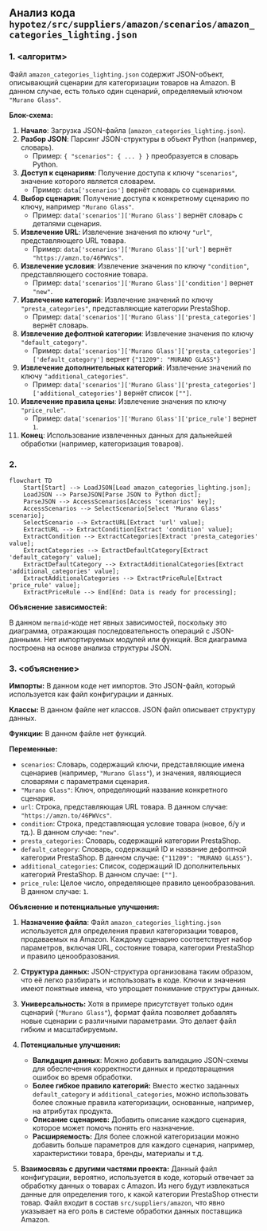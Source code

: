 ## Анализ кода `hypotez/src/suppliers/amazon/scenarios/amazon_categories_lighting.json`

### 1. <алгоритм>

Файл `amazon_categories_lighting.json` содержит JSON-объект, описывающий сценарии для категоризации товаров на Amazon. В данном случае, есть только один сценарий, определяемый ключом `"Murano Glass"`.

**Блок-схема:**

1.  **Начало**: Загрузка JSON-файла (`amazon_categories_lighting.json`).
2.  **Разбор JSON**: Парсинг JSON-структуры в объект Python (например, словарь).
    *   Пример: `{ "scenarios": { ... } }`  преобразуется в словарь Python.
3.  **Доступ к сценариям**: Получение доступа к ключу `"scenarios"`, значение которого является словарем.
    *   Пример: `data['scenarios']` вернёт словарь со сценариями.
4.  **Выбор сценария**: Получение доступа к конкретному сценарию по ключу, например `"Murano Glass"`.
    *   Пример:  `data['scenarios']['Murano Glass']` вернёт словарь с деталями сценария.
5.  **Извлечение URL**: Извлечение значения по ключу `"url"`, представляющего URL товара.
    *   Пример:  `data['scenarios']['Murano Glass']['url']` вернёт `"https://amzn.to/46PWVcs"`.
6. **Извлечение условия**: Извлечение значения по ключу `"condition"`, представляющего состояние товара.
    * Пример: `data['scenarios']['Murano Glass']['condition']` вернет `"new"`.
7.  **Извлечение категорий**: Извлечение значений по ключу `"presta_categories"`, представляющие категории PrestaShop.
    *   Пример: `data['scenarios']['Murano Glass']['presta_categories']` вернёт словарь.
8.  **Извлечение дефолтной категории**: Извлечение значения по ключу `"default_category"`.
     * Пример: `data['scenarios']['Murano Glass']['presta_categories']['default_category']` вернет `{"11209": "MURANO GLASS"}`
9. **Извлечение дополнительных категорий**: Извлечение значений по ключу `"additional_categories"`.
    *   Пример: `data['scenarios']['Murano Glass']['presta_categories']['additional_categories']` вернёт список `[""]`.
10. **Извлечение правила цены**: Извлечение значения по ключу `"price_rule"`.
     * Пример: `data['scenarios']['Murano Glass']['price_rule']` вернет `1`.
11. **Конец**: Использование извлеченных данных для дальнейшей обработки (например, категоризация товаров).

### 2. <mermaid>

```mermaid
flowchart TD
    Start[Start] --> LoadJSON[Load amazon_categories_lighting.json];
    LoadJSON --> ParseJSON[Parse JSON to Python dict];
    ParseJSON --> AccessScenarios[Access 'scenarios' key];
    AccessScenarios --> SelectScenario[Select 'Murano Glass' scenario];
    SelectScenario --> ExtractURL[Extract 'url' value];
    ExtractURL --> ExtractCondition[Extract 'condition' value];
    ExtractCondition --> ExtractCategories[Extract 'presta_categories' value];
    ExtractCategories --> ExtractDefaultCategory[Extract 'default_category' value];
    ExtractDefaultCategory --> ExtractAdditionalCategories[Extract 'additional_categories' value];
    ExtractAdditionalCategories --> ExtractPriceRule[Extract 'price_rule' value];
    ExtractPriceRule --> End[End: Data is ready for processing];
```

**Объяснение зависимостей:**

В данном `mermaid`-коде нет явных зависимостей, поскольку это диаграмма, отражающая последовательность операций с JSON-данными. Нет импортируемых модулей или функций. Вся диаграмма построена на основе анализа структуры JSON.

### 3. <объяснение>

**Импорты:**
В данном коде нет импортов. Это JSON-файл, который используется как файл конфигурации и данных.

**Классы:**
В данном файле нет классов. JSON файл описывает структуру данных.

**Функции:**
В данном файле нет функций.

**Переменные:**

*   `scenarios`:  Словарь, содержащий ключи, представляющие имена сценариев (например, `"Murano Glass"`), и значения, являющиеся словарями с параметрами сценария.
*   `"Murano Glass"`:  Ключ, определяющий название конкретного сценария.
*   `url`:  Строка, представляющая URL товара. В данном случае: `"https://amzn.to/46PWVcs"`.
*   `condition`:  Строка, представляющая условие товара (новое, б/у и тд.). В данном случае: `"new"`.
*  `presta_categories`:  Словарь, содержащий  категории PrestaShop.
*  `default_category`: Словарь, содержащий ID и название дефолтной категории PrestaShop. В данном случае: `{"11209": "MURANO GLASS"}`.
* `additional_categories`: Список, содержащий ID дополнительных категорий PrestaShop. В данном случае: `[""]`.
*   `price_rule`:  Целое число, определяющее правило ценообразования. В данном случае: `1`.

**Объяснение и потенциальные улучшения:**

1.  **Назначение файла**: Файл `amazon_categories_lighting.json` используется для определения правил категоризации товаров, продаваемых на Amazon. Каждому сценарию соответствует набор параметров, включая URL, состояние товара, категории PrestaShop и правило ценообразования.

2.  **Структура данных:** JSON-структура организована таким образом, что её легко разбирать и использовать в коде. Ключи и значения имеют понятные имена, что упрощает понимание структуры данных.

3.  **Универсальность:** Хотя в примере присутствует только один сценарий (`"Murano Glass"`), формат файла позволяет добавлять новые сценарии с различными параметрами. Это делает файл гибким и масштабируемым.

4.  **Потенциальные улучшения:**

    *   **Валидация данных**: Можно добавить валидацию JSON-схемы для обеспечения корректности данных и предотвращения ошибок во время обработки.
    *  **Более гибкое правило категорий:** Вместо жестко заданных `default_category` и `additional_categories`, можно использовать более сложные правила категоризации, основанные, например, на атрибутах продукта.
    *   **Описание сценариев:** Добавить описание каждого сценария, которое может помочь понять его назначение.
    *   **Расширяемость:** Для более сложной категоризации можно добавить больше параметров для каждого сценария, например, характеристики товара, бренды, материалы и т.д.
5.  **Взаимосвязь с другими частями проекта:** Данный файл конфигурации, вероятно, используется в коде, который отвечает за обработку данных о товарах с Amazon. Из него будут извлекаться данные для определения того, к какой категории PrestaShop отнести товар.  Файл входит в состав `src/suppliers/amazon`, что явно указывает на его роль в системе обработки данных поставщика Amazon.